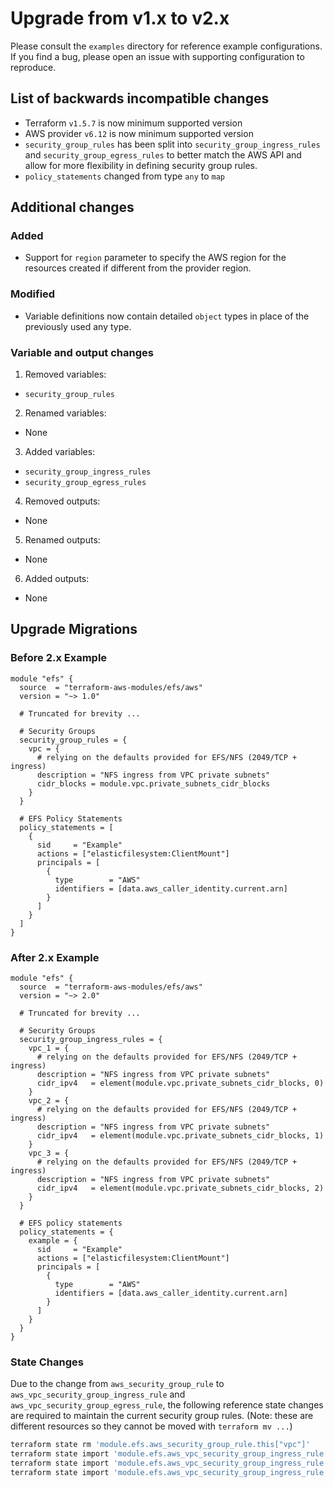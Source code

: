 # Upgrade from v1.x to v2.x

Please consult the `examples` directory for reference example configurations. If you find a bug, please open an issue with supporting configuration to reproduce.

## List of backwards incompatible changes

- Terraform `v1.5.7` is now minimum supported version
- AWS provider `v6.12` is now minimum supported version
- `security_group_rules` has been split into `security_group_ingress_rules` and `security_group_egress_rules` to better match the AWS API and allow for more flexibility in defining security group rules.
- `policy_statements` changed from type `any` to `map`

## Additional changes

### Added

- Support for `region` parameter to specify the AWS region for the resources created if different from the provider region.

### Modified

- Variable definitions now contain detailed `object` types in place of the previously used any type.

### Variable and output changes

1. Removed variables:

  - `security_group_rules`

2. Renamed variables:

  - None

3. Added variables:

  - `security_group_ingress_rules`
  - `security_group_egress_rules`

4. Removed outputs:

  - None

5. Renamed outputs:

  - None

6. Added outputs:

  - None

## Upgrade Migrations

### Before 2.x Example

```hcl
module "efs" {
  source  = "terraform-aws-modules/efs/aws"
  version = "~> 1.0"

  # Truncated for brevity ...

  # Security Groups
  security_group_rules = {
    vpc = {
      # relying on the defaults provided for EFS/NFS (2049/TCP + ingress)
      description = "NFS ingress from VPC private subnets"
      cidr_blocks = module.vpc.private_subnets_cidr_blocks
    }
  }

  # EFS Policy Statements
  policy_statements = [
    {
      sid     = "Example"
      actions = ["elasticfilesystem:ClientMount"]
      principals = [
        {
          type        = "AWS"
          identifiers = [data.aws_caller_identity.current.arn]
        }
      ]
    }
  ]
}
```

### After 2.x Example

```hcl
module "efs" {
  source  = "terraform-aws-modules/efs/aws"
  version = "~> 2.0"

  # Truncated for brevity ...

  # Security Groups
  security_group_ingress_rules = {
    vpc_1 = {
      # relying on the defaults provided for EFS/NFS (2049/TCP + ingress)
      description = "NFS ingress from VPC private subnets"
      cidr_ipv4   = element(module.vpc.private_subnets_cidr_blocks, 0)
    }
    vpc_2 = {
      # relying on the defaults provided for EFS/NFS (2049/TCP + ingress)
      description = "NFS ingress from VPC private subnets"
      cidr_ipv4   = element(module.vpc.private_subnets_cidr_blocks, 1)
    }
    vpc_3 = {
      # relying on the defaults provided for EFS/NFS (2049/TCP + ingress)
      description = "NFS ingress from VPC private subnets"
      cidr_ipv4   = element(module.vpc.private_subnets_cidr_blocks, 2)
    }
  }

  # EFS policy statements
  policy_statements = {
    example = {
      sid     = "Example"
      actions = ["elasticfilesystem:ClientMount"]
      principals = [
        {
          type        = "AWS"
          identifiers = [data.aws_caller_identity.current.arn]
        }
      ]
    }
  }
}
```

### State Changes

Due to the change from `aws_security_group_rule` to `aws_vpc_security_group_ingress_rule` and `aws_vpc_security_group_egress_rule`, the following reference state changes are required to maintain the current security group rules. (Note: these are different resources so they cannot be moved with `terraform mv ...`)

```sh
terraform state rm 'module.efs.aws_security_group_rule.this["vpc"]'
terraform state import 'module.efs.aws_vpc_security_group_ingress_rule.this["vpc_1"]' 'sg-xxx'
terraform state import 'module.efs.aws_vpc_security_group_ingress_rule.this["vpc_2"]' 'sg-xxx'
terraform state import 'module.efs.aws_vpc_security_group_ingress_rule.this["vpc_3"]' 'sg-xxx'
```

